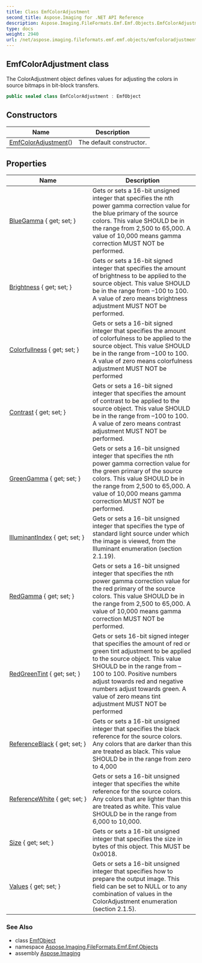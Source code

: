 ```yaml
---
title: Class EmfColorAdjustment
second_title: Aspose.Imaging for .NET API Reference
description: Aspose.Imaging.FileFormats.Emf.Emf.Objects.EmfColorAdjustment class. The ColorAdjustment object defines values for adjusting the colors in source bitmaps in bitblock transfers
type: docs
weight: 2940
url: /net/aspose.imaging.fileformats.emf.emf.objects/emfcoloradjustment/
---
```

## EmfColorAdjustment class

The ColorAdjustment object defines values for adjusting the colors in source bitmaps in bit-block transfers.

```csharp
public sealed class EmfColorAdjustment : EmfObject
```

## Constructors

| Name | Description |
| --- | --- |
| [EmfColorAdjustment](emfcoloradjustment/)() | The default constructor. |

## Properties

| Name | Description |
| --- | --- |
| [BlueGamma](../../aspose.imaging.fileformats.emf.emf.objects/emfcoloradjustment/bluegamma/) { get; set; } | Gets or sets a 16-bit unsigned integer that specifies the nth power gamma correction value for the blue primary of the source colors. This value SHOULD be in the range from 2,500 to 65,000. A value of 10,000 means gamma correction MUST NOT be performed. |
| [Brightness](../../aspose.imaging.fileformats.emf.emf.objects/emfcoloradjustment/brightness/) { get; set; } | Gets or sets a 16-bit signed integer that specifies the amount of brightness to be applied to the source object. This value SHOULD be in the range from –100 to 100. A value of zero means brightness adjustment MUST NOT be performed. |
| [Colorfullness](../../aspose.imaging.fileformats.emf.emf.objects/emfcoloradjustment/colorfullness/) { get; set; } | Gets or sets a 16-bit signed integer that specifies the amount of colorfulness to be applied to the source object. This value SHOULD be in the range from –100 to 100. A value of zero means colorfulness adjustment MUST NOT be performed |
| [Contrast](../../aspose.imaging.fileformats.emf.emf.objects/emfcoloradjustment/contrast/) { get; set; } | Gets or sets a 16-bit signed integer that specifies the amount of contrast to be applied to the source object. This value SHOULD be in the range from –100 to 100. A value of zero means contrast adjustment MUST NOT be performed. |
| [GreenGamma](../../aspose.imaging.fileformats.emf.emf.objects/emfcoloradjustment/greengamma/) { get; set; } | Gets or sets a 16-bit unsigned integer that specifies the nth power gamma correction value for the green primary of the source colors. This value SHOULD be in the range from 2,500 to 65,000. A value of 10,000 means gamma correction MUST NOT be performed. |
| [IlluminantIndex](../../aspose.imaging.fileformats.emf.emf.objects/emfcoloradjustment/illuminantindex/) { get; set; } | Gets or sets a 16-bit unsigned integer that specifies the type of standard light source under which the image is viewed, from the Illuminant enumeration (section 2.1.19). |
| [RedGamma](../../aspose.imaging.fileformats.emf.emf.objects/emfcoloradjustment/redgamma/) { get; set; } | Gets or sets a 16-bit unsigned integer that specifies the nth power gamma correction value for the red primary of the source colors. This value SHOULD be in the range from 2,500 to 65,000. A value of 10,000 means gamma correction MUST NOT be performed. |
| [RedGreenTint](../../aspose.imaging.fileformats.emf.emf.objects/emfcoloradjustment/redgreentint/) { get; set; } | Gets or sets 16-bit signed integer that specifies the amount of red or green tint adjustment to be applied to the source object. This value SHOULD be in the range from –100 to 100. Positive numbers adjust towards red and negative numbers adjust towards green. A value of zero means tint adjustment MUST NOT be performed |
| [ReferenceBlack](../../aspose.imaging.fileformats.emf.emf.objects/emfcoloradjustment/referenceblack/) { get; set; } | Gets or sets a 16-bit unsigned integer that specifies the black reference for the source colors. Any colors that are darker than this are treated as black. This value SHOULD be in the range from zero to 4,000 |
| [ReferenceWhite](../../aspose.imaging.fileformats.emf.emf.objects/emfcoloradjustment/referencewhite/) { get; set; } | Gets or sets a 16-bit unsigned integer that specifies the white reference for the source colors. Any colors that are lighter than this are treated as white. This value SHOULD be in the range from 6,000 to 10,000. |
| [Size](../../aspose.imaging.fileformats.emf.emf.objects/emfcoloradjustment/size/) { get; set; } | Gets or sets a 16-bit unsigned integer that specifies the size in bytes of this object. This MUST be 0x0018. |
| [Values](../../aspose.imaging.fileformats.emf.emf.objects/emfcoloradjustment/values/) { get; set; } | Gets or sets a 16-bit unsigned integer that specifies how to prepare the output image. This field can be set to NULL or to any combination of values in the ColorAdjustment enumeration (section 2.1.5). |

### See Also

* class [EmfObject](../emfobject/)
* namespace [Aspose.Imaging.FileFormats.Emf.Emf.Objects](../../aspose.imaging.fileformats.emf.emf.objects/)
* assembly [Aspose.Imaging](../../)


